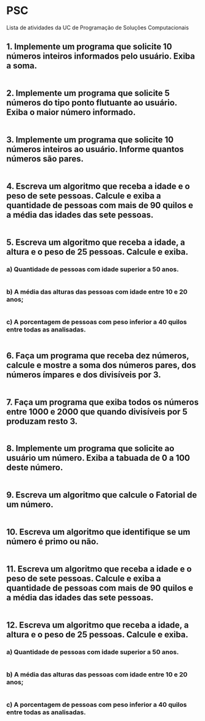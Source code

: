 # PSC
Lista de atividades da UC de Programação de Soluções Computacionais

## 1. Implemente um programa que solicite 10 números inteiros informados pelo usuário. Exiba a soma.

```sh

```

## 2. Implemente um programa que solicite 5 números do tipo ponto flutuante ao usuário. Exiba o maior número informado.

```sh

```

## 3. Implemente um programa que solicite 10 números inteiros ao usuário. Informe quantos números são pares.

```sh

```

## 4. Escreva um algoritmo que receba a idade e o peso de sete pessoas. Calcule e exiba a quantidade de pessoas com mais de 90 quilos e a média das idades das sete pessoas.

```sh

```

## 5. Escreva um algoritmo que receba a idade, a altura e o peso de 25 pessoas. Calcule e exiba.
### a) Quantidade de pessoas com idade superior a 50 anos.

```sh

```

### b) A média das alturas das pessoas com idade entre 10 e 20 anos;

```sh

```

### c) A porcentagem de pessoas com peso inferior a 40 quilos entre todas as analisadas.

```sh

```

## 6. Faça um programa que receba dez números, calcule e mostre a soma dos números pares, dos números ímpares e dos divisíveis por 3.

```sh

```

## 7. Faça um programa que exiba todos os números entre 1000 e 2000 que quando divisíveis por 5 produzam resto 3.

```sh

```

## 8. Implemente um programa que solicite ao usuário um número. Exiba a tabuada de 0 a 100 deste número.

```sh

```

## 9. Escreva um algoritmo que calcule o Fatorial de um número.

```sh

```

## 10. Escreva um algoritmo que identifique se um número é primo ou não.

```sh

```

## 11. Escreva um algoritmo que receba a idade e o peso de sete pessoas. Calcule e exiba a quantidade de pessoas com mais de 90 quilos e a média das idades das sete pessoas.

```sh

```

## 12. Escreva um algoritmo que receba a idade, a altura e o peso de 25 pessoas. Calcule e exiba.
### a) Quantidade de pessoas com idade superior a 50 anos.

```sh

```

### b) A média das alturas das pessoas com idade entre 10 e 20 anos;

```sh

```

### c) A porcentagem de pessoas com peso inferior a 40 quilos entre todas as analisadas.

```sh

```
